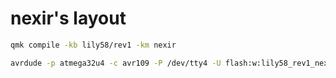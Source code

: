# nexir's layout

```bash
qmk compile -kb lily58/rev1 -km nexir
```

```bash
avrdude -p atmega32u4 -c avr109 -P /dev/tty4 -U flash:w:lily58_rev1_nexir.hex:i
```